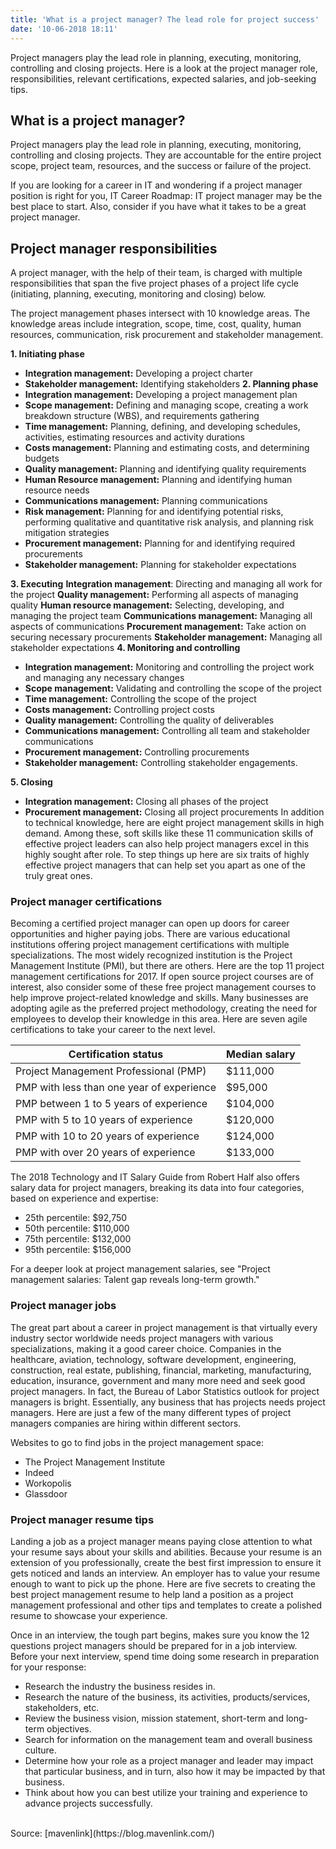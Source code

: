```yaml
---
title: 'What is a project manager? The lead role for project success'
date: '10-06-2018 18:11'
---
```


Project managers play the lead role in planning, executing, monitoring, controlling and closing projects. Here is a look at the project manager role, responsibilities, relevant certifications, expected salaries, and job-seeking tips.



## What is a project manager?

Project managers play the lead role in planning, executing, monitoring, controlling and closing projects. They are accountable for the entire project scope, project team, resources, and the success or failure of the project.

If you are looking for a career in IT and wondering if a project manager position is right for you, IT Career Roadmap: IT project manager may be the best place to start. Also, consider if you have what it takes to be a great project manager.

## Project manager responsibilities

A project manager, with the help of their team, is charged with multiple responsibilities that span the five project phases of a project life cycle (initiating, planning, executing, monitoring and closing) below.

The project management phases intersect with 10 knowledge areas. The knowledge areas include integration, scope, time, cost, quality, human resources, communication, risk procurement and stakeholder management.

**1. Initiating phase**
* **Integration management:** Developing a project charter
* **Stakeholder management:** Identifying stakeholders
**2. Planning phase**
* **Integration management:** Developing a project management plan
* **Scope management:** Defining and managing scope, creating a work breakdown structure (WBS), and requirements gathering
* **Time management:** Planning, defining, and developing schedules, activities, estimating resources and activity durations
* **Costs management:** Planning and estimating costs, and determining budgets
* **Quality management:** Planning and identifying quality requirements
* **Human Resource management:** Planning and identifying human resource needs
* **Communications management:** Planning communications
* **Risk management:** Planning for and identifying potential risks, performing qualitative and quantitative risk analysis, and planning risk mitigation strategies
* **Procurement management:** Planning for and identifying required procurements
* **Stakeholder management:** Planning for stakeholder expectations

**3. Executing**
**Integration management**: Directing and managing all work for the project
**Quality management:** Performing all aspects of managing quality
**Human resource management:** Selecting, developing, and managing the project team
**Communications management:** Managing all aspects of communications
**Procurement management:** Take action on securing necessary procurements
**Stakeholder management:** Managing all stakeholder expectations
**4. Monitoring and controlling**
* **Integration management:** Monitoring and controlling the project work and managing any necessary changes
* **Scope management:** Validating and controlling the scope of the project
* **Time management:** Controlling the scope of the project
* **Costs management:** Controlling project costs
* **Quality management:** Controlling the quality of deliverables
* **Communications management:** Controlling all team and stakeholder communications
* **Procurement management:** Controlling procurements
* **Stakeholder management:** Controlling stakeholder engagements.

**5. Closing**
* **Integration management:** Closing all phases of the project
* **Procurement management:** Closing all project procurements
In addition to technical knowledge, here are eight project management skills in high demand. Among these, soft skills like these 11 communication skills of effective project leaders can also help project managers excel in this highly sought after role. To step things up here are six traits of highly effective project managers that can help set you apart as one of the truly great ones.

### Project manager certifications

Becoming a certified project manager can open up doors for career opportunities and higher paying jobs. There are various educational institutions offering project management certifications with multiple specializations. The most widely recognized institution is the Project Management Institute (PMI), but there are others. Here are the top 11 project management certifications for 2017. If open source project courses are of interest, also consider some of these free project management courses to help improve project-related knowledge and skills. Many businesses are adopting agile as the preferred project methodology, creating the need for employees to develop their knowledge in this area. Here are seven agile certifications to take your career to the next level.

| Certification status | Median salary|
|-----|----|
| Project Management Professional (PMP) | $111,000 |
| PMP with less than one year of experience | 	$95,000| 
| PMP between 1 to 5 years of experience | 	$104,000| 
| PMP with 5 to 10 years of experience | 	$120,000| 
| PMP with 10 to 20 years of experience | 	$124,000| 
| PMP with over 20 years of experience | 	$133,000| 

The 2018 Technology and IT Salary Guide from Robert Half also offers salary data for project managers, breaking its data into four categories, based on experience and expertise:

* 25th percentile: $92,750
* 50th percentile: $110,000
* 75th percentile: $132,000
* 95th percentile: $156,000

For a deeper look at project management salaries, see "Project management salaries: Talent gap reveals long-term growth."

### Project manager jobs

The great part about a career in project management is that virtually every industry sector worldwide needs project managers with various specializations, making it a good career choice. Companies in the healthcare, aviation, technology, software development, engineering, construction, real estate, publishing, financial, marketing, manufacturing, education, insurance, government and many more need and seek good project managers. In fact, the Bureau of Labor Statistics outlook for project managers is bright. Essentially, any business that has projects needs project managers. Here are just a few of the many different types of project managers companies are hiring within different sectors.

Websites to go to find jobs in the project management space:

* The Project Management Institute
* Indeed
* Workopolis
* Glassdoor

### Project manager resume tips

Landing a job as a project manager means paying close attention to what your resume says about your skills and abilities. Because your resume is an extension of you professionally, create the best first impression to ensure it gets noticed and lands an interview. An employer has to value your resume enough to want to pick up the phone. Here are five secrets to creating the best project management resume to help land a position as a project management professional and other tips and templates to create a polished resume to showcase your experience.

Once in an interview, the tough part begins, makes sure you know the 12 questions project managers should be prepared for in a job interview. Before your next interview, spend time doing some research in preparation for your response:

* Research the industry the business resides in.
* Research the nature of the business, its activities, products/services, stakeholders, etc.
* Review the business vision, mission statement, short-term and long-term objectives.
* Search for information on the management team and overall business culture.
* Determine how your role as a project manager and leader may impact that particular business, and in turn, also how it may be impacted by that business.
* Think about how you can best utilize your training and experience to advance projects successfully.


<br>
Source: [mavenlink](https://blog.mavenlink.com/)